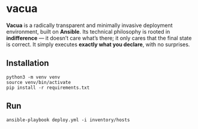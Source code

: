 # vacua

**Vacua** is a radically transparent and minimally invasive deployment environment, built on **Ansible**.
Its technical philosophy is rooted in **indifference** — it doesn’t care what’s there; it only cares that the final state is correct.
It simply executes **exactly what you declare**, with no surprises.

## Installation

```shell
python3 -m venv venv
source venv/bin/activate
pip install -r requirements.txt
```

## Run

```shell
ansible-playbook deploy.yml -i inventory/hosts
```
